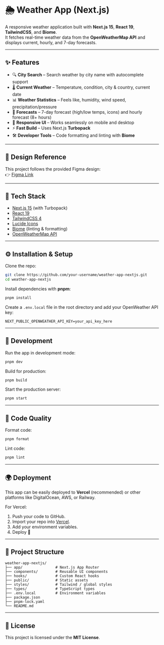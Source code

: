 # 🌦 Weather App (Next.js)

A responsive weather application built with **Next.js 15**, **React 19**, **TailwindCSS**, and **Biome**.  
It fetches real-time weather data from the **OpenWeatherMap API** and displays current, hourly, and 7-day forecasts.

---

## ✨ Features

- 🔍 **City Search** – Search weather by city name with autocomplete support
- 🌡 **Current Weather** – Temperature, condition, city & country, current date
- 📊 **Weather Statistics** – Feels like, humidity, wind speed, precipitation/pressure
- 📅 **Forecasts** – 7-day forecast (high/low temps, icons) and hourly forecast (8+ hours)
- 🎨 **Responsive UI** – Works seamlessly on mobile and desktop
- ⚡ **Fast Build** – Uses Next.js **Turbopack**
- 🛠 **Developer Tools** – Code formatting and linting with **Biome**

---

## 📸 Design Reference

This project follows the provided Figma design:  
👉 [Figma Link](https://www.figma.com/design/kYIFVoln5iuxQqWZQDoy6F/weather-app?node-id=156-791&t=XyZL0MQEa5GEexbQ-1)

---

## 🚀 Tech Stack

- [Next.js 15](https://nextjs.org/) (with Turbopack)
- [React 19](https://react.dev/)
- [TailwindCSS 4](https://tailwindcss.com/)
- [Lucide Icons](https://lucide.dev/)
- [Biome](https://biomejs.dev/) (linting & formatting)
- [OpenWeatherMap API](https://openweathermap.org/api)

---

## ⚙️ Installation & Setup

Clone the repo:

```bash
git clone https://github.com/your-username/weather-app-nextjs.git
cd weather-app-nextjs
```

Install dependencies with **pnpm**:

```bash
pnpm install
```

Create a `.env.local` file in the root directory and add your OpenWeather API key:

```env
NEXT_PUBLIC_OPENWEATHER_API_KEY=your_api_key_here
```

---

## 🏃 Development

Run the app in development mode:

```bash
pnpm dev
```

Build for production:

```bash
pnpm build
```

Start the production server:

```bash
pnpm start
```

---

## 🧹 Code Quality

Format code:

```bash
pnpm format
```

Lint code:

```bash
pnpm lint
```

---

## 🌍 Deployment

This app can be easily deployed to **Vercel** (recommended) or other platforms like DigitalOcean, AWS, or Railway.

For Vercel:

1. Push your code to GitHub.
2. Import your repo into [Vercel](https://vercel.com/).
3. Add your environment variables.
4. Deploy 🎉

---

## 📂 Project Structure

```
weather-app-nextjs/
├── app/               # Next.js App Router
├── components/        # Reusable UI components
├── hooks/             # Custom React hooks
├── public/            # Static assets
├── styles/            # Tailwind / global styles
├── types/             # TypeScript types
├── .env.local         # Environment variables
├── package.json
├── pnpm-lock.yaml
└── README.md
```

---

## 📜 License

This project is licensed under the **MIT License**.

